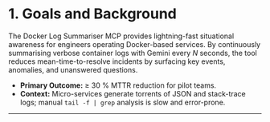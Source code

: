 # 1. Goals and Background
The Docker Log Summariser MCP provides lightning-fast situational awareness for engineers operating Docker-based services. By continuously summarising verbose container logs with Gemini every _N_ seconds, the tool reduces mean-time-to-resolve incidents by surfacing key events, anomalies, and unanswered questions.

* **Primary Outcome:** ≥ 30 % MTTR reduction for pilot teams.
* **Context:** Micro-services generate torrents of JSON and stack-trace logs; manual `tail -f | grep` analysis is slow and error-prone.

---
